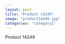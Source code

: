 ```yaml
---
layout: post
title: "Product 14249"
image: "product14249.jpg"
categories: "category1"
---
```

Product 14249
